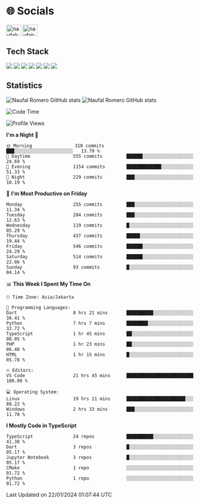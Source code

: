 <h1 align="">🌐 Socials</h1>
<p align="left">
<a href="https://linkedin.com/in/naufal-romero-putra-pratama-9ab816177/" target="blank"><img align="center" src="https://raw.githubusercontent.com/rahuldkjain/github-profile-readme-generator/master/src/images/icons/Social/linked-in-alt.svg" alt="naufalromero" height="30" width="40" /></a>
<a href="https://instagram.com/naufalromero" target="blank"><img align="center" src="https://raw.githubusercontent.com/rahuldkjain/github-profile-readme-generator/master/src/images/icons/Social/instagram.svg" alt="naufalromero" height="30" width="40" /></a>
</p>


<h2 align="">Tech Stack</h2>
<div align="">
  <img src="https://img.shields.io/badge/next.js-000000?style=for-the-badge&logo=nextdotjs&logoColor=white"/>
 <img src="https://img.shields.io/badge/typescript-%23007ACC.svg?style=for-the-badge&logo=typescript&logoColor=white"/>
 <img src="https://img.shields.io/badge/react-%2320232a.svg?style=for-the-badge&logo=react&logoColor=%2361DAFB"/>
 <img src="https://img.shields.io/badge/tailwindcss-%2338B2AC.svg?style=for-the-badge&logo=tailwind-css&logoColor=white"/>
 <img src="https://img.shields.io/badge/Prisma-3982CE?style=for-the-badge&logo=Prisma&logoColor=white"/>
 <img src="https://img.shields.io/badge/javascript-%23323330.svg?style=for-the-badge&logo=javascript&logoColor=%23F7DF1E"/>
 <img src="https://img.shields.io/badge/java-%23ED8B00.svg?style=for-the-badge&logo=openjdk&logoColor=white"/>
</div>


<h2 align="">Statistics</h2>
<div align="">
<img src="https://github-readme-stats-xi-nine-74.vercel.app/api?username=romves&show_icons=true&theme=tokyonight&include_all_commits=true&count_private=true" alt="Naufal Romero GitHub stats"/>
<img src="https://github-readme-stats-xi-nine-74.vercel.app/api/top-langs/?username=romves&theme=tokyonight&hide_border=false&include_all_commits=true&count_private=true&layout=compact" alt="Naufal Romero GitHub stats"/>
</div>

<!--START_SECTION:waka-->
![Code Time](http://img.shields.io/badge/Code%20Time-698%20hrs%2013%20mins-blue)

![Profile Views](http://img.shields.io/badge/Profile%20Views-8-blue)

**I'm a Night 🦉** 

```text
🌞 Morning                310 commits         ███░░░░░░░░░░░░░░░░░░░░░░   13.79 % 
🌆 Daytime                555 commits         ██████░░░░░░░░░░░░░░░░░░░   24.69 % 
🌃 Evening                1154 commits        █████████████░░░░░░░░░░░░   51.33 % 
🌙 Night                  229 commits         ███░░░░░░░░░░░░░░░░░░░░░░   10.19 % 
```
📅 **I'm Most Productive on Friday** 

```text
Monday                   255 commits         ███░░░░░░░░░░░░░░░░░░░░░░   11.34 % 
Tuesday                  284 commits         ███░░░░░░░░░░░░░░░░░░░░░░   12.63 % 
Wednesday                119 commits         █░░░░░░░░░░░░░░░░░░░░░░░░   05.29 % 
Thursday                 437 commits         █████░░░░░░░░░░░░░░░░░░░░   19.44 % 
Friday                   546 commits         ██████░░░░░░░░░░░░░░░░░░░   24.29 % 
Saturday                 514 commits         ██████░░░░░░░░░░░░░░░░░░░   22.86 % 
Sunday                   93 commits          █░░░░░░░░░░░░░░░░░░░░░░░░   04.14 % 
```


📊 **This Week I Spent My Time On** 

```text
🕑︎ Time Zone: Asia/Jakarta

💬 Programming Languages: 
Dart                     8 hrs 21 mins       ██████████░░░░░░░░░░░░░░░   38.41 % 
Python                   7 hrs 7 mins        ████████░░░░░░░░░░░░░░░░░   32.72 % 
TypeScript               1 hr 45 mins        ██░░░░░░░░░░░░░░░░░░░░░░░   08.05 % 
PHP                      1 hr 23 mins        ██░░░░░░░░░░░░░░░░░░░░░░░   06.40 % 
HTML                     1 hr 15 mins        █░░░░░░░░░░░░░░░░░░░░░░░░   05.78 % 

🔥 Editors: 
VS Code                  21 hrs 45 mins      █████████████████████████   100.00 % 

💻 Operating System: 
Linux                    19 hrs 11 mins      ██████████████████████░░░   88.22 % 
Windows                  2 hrs 33 mins       ███░░░░░░░░░░░░░░░░░░░░░░   11.78 % 
```

**I Mostly Code in TypeScript** 

```text
TypeScript               24 repos            ██████████░░░░░░░░░░░░░░░   41.38 % 
Dart                     3 repos             █░░░░░░░░░░░░░░░░░░░░░░░░   05.17 % 
Jupyter Notebook         3 repos             █░░░░░░░░░░░░░░░░░░░░░░░░   05.17 % 
CMake                    1 repo              ░░░░░░░░░░░░░░░░░░░░░░░░░   01.72 % 
Python                   1 repo              ░░░░░░░░░░░░░░░░░░░░░░░░░   01.72 % 
```




 Last Updated on 22/01/2024 01:07:44 UTC
<!--END_SECTION:waka-->
